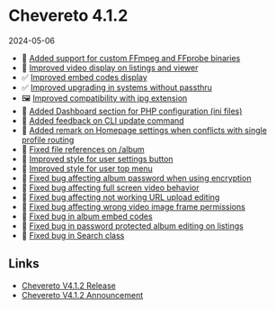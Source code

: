 # Chevereto 4.1.2

2024-05-06

- 🎥 [Added support for custom FFmpeg and FFprobe binaries](https://chevereto.com/community/threads/chevereto-v4-1-2-announcement.15428/post-76193)
- 🎥 [Improved video display on listings and viewer](https://chevereto.com/community/threads/chevereto-v4-1-2-announcement.15428/post-76229)
- ✅ [Improved embed codes display](https://chevereto.com/community/threads/chevereto-v4-1-2-announcement.15428/post-76288)
- ✅ [Improved upgrading in systems without passthru](https://chevereto.com/community/threads/chevereto-v4-1-2-announcement.15428/post-76191)
- 🖼️ [Improved compatibility with jpg extension](https://chevereto.com/community/threads/chevereto-v4-1-2-announcement.15428/post-76279)
- 🐘 [Added Dashboard section for PHP configuration (ini files)](https://chevereto.com/community/threads/chevereto-v4-1-2-announcement.15428/post-76239)
- 💅 [Added feedback on CLI update command](https://chevereto.com/community/threads/chevereto-v4-1-2-announcement.15428/post-76190)
- 💅 [Added remark on Homepage settings when conflicts with single profile routing](https://chevereto.com/community/threads/chevereto-v4-1-2-announcement.15428/post-76261)
- 💅 [Fixed file references on /album](https://chevereto.com/community/threads/chevereto-v4-1-2-announcement.15428/post-76271)
- 💅 [Improved style for user settings button](https://chevereto.com/community/threads/chevereto-v4-1-2-announcement.15428/post-76277)
- 💅 [Improved style for user top menu](https://chevereto.com/community/threads/chevereto-v4-1-2-announcement.15428/post-76276)
- 🐞 [Fixed bug affecting album password when using encryption](https://chevereto.com/community/threads/chevereto-v4-1-2-announcement.15428/post-76269)
- 🐞 [Fixed bug affecting full screen video behavior](https://chevereto.com/community/threads/chevereto-v4-1-2-announcement.15428/post-76259)
- 🐞 [Fixed bug affecting not working URL upload editing](https://chevereto.com/community/threads/chevereto-v4-1-2-announcement.15428/post-76213)
- 🐞 [Fixed bug affecting wrong video image frame permissions](https://chevereto.com/community/threads/chevereto-v4-1-2-announcement.15428/post-76252)
- 🐞 [Fixed bug in album embed codes](https://chevereto.com/community/threads/chevereto-v4-1-2-announcement.15428/post-76197)
- 🐞 [Fixed bug in password protected album editing on listings](https://chevereto.com/community/threads/chevereto-v4-1-2-announcement.15428/post-76272)
- 🐞 [Fixed bug in Search class](https://chevereto.com/community/threads/chevereto-v4-1-2-announcement.15428/post-76287)

## Links

- [Chevereto V4.1.2 Release](https://chevereto.com/community/threads/chevereto-v4-1-2.15443/)
- [Chevereto V4.1.2 Announcement](https://chevereto.com/community/threads/chevereto-v4-1-2-announcement.15428/)
